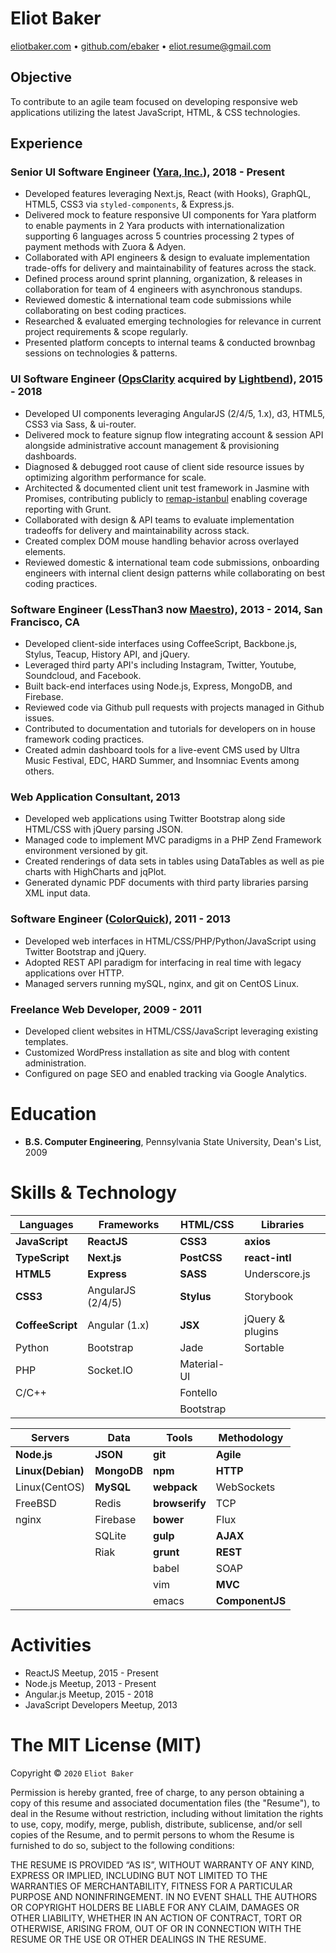 # Eliot Baker
[eliotbaker.com](http://eliotbaker.com) • [github.com/ebaker](http://github.com/ebaker) • [eliot.resume@gmail.com](mailto:eliot.resume@gmail.com)

## Objective
To contribute to an agile team focused on developing responsive web applications utilizing the latest JavaScript, HTML, & CSS technologies.

## Experience

### Senior UI Software Engineer ([Yara, Inc.](http://www.yara.com/)), 2018 - Present

- Developed features leveraging Next.js, React (with Hooks), GraphQL, HTML5, CSS3 via `styled-components`, & Express.js.
- Delivered mock to feature responsive UI components for Yara platform to enable payments in 2 Yara products with internationalization supporting 6 languages across 5 countries processing 2 types of payment methods with Zuora & Adyen.
- Collaborated with API engineers & design to evaluate implementation trade-offs for delivery and maintainability of features across the stack.
- Defined process around sprint planning, organization, & releases in collaboration for team of 4 engineers with asynchronous standups.
- Reviewed domestic & international team code submissions while collaborating on best coding practices.
- Researched & evaluated emerging technologies for relevance in current project requirements & scope regularly.
- Presented platform concepts to internal teams & conducted brownbag sessions on technologies & patterns.

### UI Software Engineer ([OpsClarity](http://www.opsclarity.com) acquired by [Lightbend](http://www.lightbend.com)), 2015 - 2018
- Developed UI components leveraging AngularJS (2/4/5, 1.x), d3, HTML5, CSS3 via Sass, & ui-router.
- Delivered mock to feature signup flow integrating account & session API alongside administrative account management & provisioning dashboards.
- Diagnosed & debugged root cause of client side resource issues by optimizing algorithm performance for scale.
- Architected & documented client unit test framework in Jasmine with Promises, contributing publicly to [remap-istanbul](https://github.com/SitePen/remap-istanbul) enabling coverage reporting with Grunt.
- Collaborated with design & API teams to evaluate implementation tradeoffs for delivery and maintainability across stack.
- Created complex DOM mouse handling behavior across overlayed elements.
- Reviewed domestic & international team code submissions, onboarding engineers with internal client design patterns while collaborating on best coding practices.

### Software Engineer (LessThan3 now [Maestro](http://maestro.io)), 2013 - 2014, San Francisco, CA
 - Developed client-side interfaces using CoffeeScript, Backbone.js, Stylus, Teacup, History API, and jQuery.
 - Leveraged third party API's including Instagram, Twitter, Youtube, Soundcloud, and Facebook.
 - Built back-end interfaces using Node.js, Express, MongoDB, and Firebase.
 - Reviewed code via Github pull requests with projects managed in Github issues.
 - Contributed to documentation and tutorials for developers on in house framework coding practices.
 - Created admin dashboard tools for a live-event CMS used by Ultra Music Festival, EDC, HARD Summer, and Insomniac Events among others.

### Web Application Consultant, 2013
 - Developed web applications using Twitter Bootstrap along side HTML/CSS with jQuery parsing JSON.
 - Managed code to implement MVC paradigms in a PHP Zend Framework environment versioned by git.
 - Created renderings of data sets in tables using DataTables as well as pie charts with HighCharts and jqPlot.
 - Generated dynamic PDF documents with third party libraries parsing XML input data.

### Software Engineer ([ColorQuick](http://www.colorquick.com)), 2011 - 2013
 - Developed web interfaces in HTML/CSS/PHP/Python/JavaScript using Twitter Bootstrap and jQuery.
 - Adopted REST API paradigm for interfacing in real time with legacy applications over HTTP.
 - Managed servers running mySQL, nginx, and git on CentOS Linux.

### Freelance Web Developer, 2009 - 2011
 - Developed client websites in HTML/CSS/JavaScript leveraging existing templates.
 - Customized WordPress installation as site and blog with content administration.
 - Configured on page SEO and enabled tracking via Google Analytics.

# Education
 - __B.S. Computer Engineering__, Pennsylvania State University, Dean's List, 2009

# Skills & Technology
| Languages        | Frameworks             | HTML/CSS          | Libraries            |
| ------------     | ----------------       | ----------        | ----------           |
| __JavaScript__   | __ReactJS__            | __CSS3__          | __axios__            |
| __TypeScript__   | __Next.js__             | __PostCSS__      | __react-intl__       |
| __HTML5__        | __Express__            | __SASS__          | Underscore.js        |
| __CSS3__         | AngularJS (2/4/5)      | __Stylus__        | Storybook            |
| __CoffeeScript__ | Angular (1.x)          | __JSX__           | jQuery & plugins     |
| Python           | Bootstrap              | Jade              | Sortable             |
| PHP              | Socket.IO              | Material-UI       |                      |
| C/C++            |                        | Fontello          |                      |
|                  |                        | Bootstrap         |                      |

| Servers           | Data        | Tools          | Methodology
| -------           | ---         | ----           | -------
| __Node.js__       | __JSON__    | __git__        | __Agile__
| __Linux(Debian)__ | __MongoDB__ | __npm__        | __HTTP__
| Linux(CentOS)     | __MySQL__   | __webpack__    | WebSockets
| FreeBSD           | Redis       | __browserify__ | TCP
| nginx             | Firebase    | __bower__      | Flux
|                   | SQLite      | __gulp__       | __AJAX__
|                   | Riak        | __grunt__      |__REST__
|                   |             | babel          | SOAP
|                   |             | vim            | __MVC__
|                   |             | emacs          | __ComponentJS__

# Activities
 - ReactJS Meetup, 2015 - Present
 - Node.js Meetup, 2013 - Present
 - Angular.js Meetup, 2015 - 2018
 - JavaScript Developers Meetup, 2013

The MIT License (MIT)
=====================

Copyright © `2020` `Eliot Baker`

Permission is hereby granted, free of charge, to any person
obtaining a copy of this resume and associated documentation
files (the "Resume"), to deal in the Resume without
restriction, including without limitation the rights to use,
copy, modify, merge, publish, distribute, sublicense, and/or sell
copies of the Resume, and to permit persons to whom the
Resume is furnished to do so, subject to the following
conditions:

THE RESUME IS PROVIDED “AS IS”, WITHOUT WARRANTY OF ANY KIND,
EXPRESS OR IMPLIED, INCLUDING BUT NOT LIMITED TO THE WARRANTIES
OF MERCHANTABILITY, FITNESS FOR A PARTICULAR PURPOSE AND
NONINFRINGEMENT. IN NO EVENT SHALL THE AUTHORS OR COPYRIGHT
HOLDERS BE LIABLE FOR ANY CLAIM, DAMAGES OR OTHER LIABILITY,
WHETHER IN AN ACTION OF CONTRACT, TORT OR OTHERWISE, ARISING
FROM, OUT OF OR IN CONNECTION WITH THE RESUME OR THE USE OR
OTHER DEALINGS IN THE RESUME.

